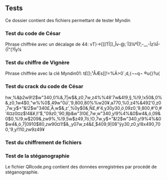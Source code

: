 ## Tests
Ce dossier contient des fichiers permettant de tester Myndin

### Test du code de César
Phrase chiffrée avec un décalage de 44:
vT}->[]]TÎ])_Îv-@;`Î3¼ºÎ7;-__-Îz¼Î-{Î"[?Îy¼

### Test du chiffre de Vignère
Phrase chiffrée avec la clé Myndin01:
t£[);¹ÅÆs[[!=%Ä>0`¸d,{¬~q¬ ®u{}?u{

### Test du crack du code de César
hw¸%&þ2w9!2$w"340¸0%&¸7|w$&¸z0¸7w¸z4%%48'7w&4!9¸§¸%!9¸!x50&¸0%&¸z0¸1w4$0¸"w%%0$¸49w"0$ü'¸'9¸80%%w20¸zw9%¸'9¸w'&$0¸80%%w20¥¸a770¸%0¸z4%&492'0¸z0¸7w¸y$+"&!2$w"340£¸Â¸w$&¸z'¸%0y$0&¸Ñ£¸#'4¸y30$y30¸ö¸$09z$0¸'9¸80%%w20¸4949&077424x70¸ö¸w'&$0¸#'0¸#'4¤z0¤z$!4&¥¸l!'$¸"$09z$0¸'90¸8þ&w"3!$0£¸7w¸%&þ2w9!2$w"340¸y!9%4%&0$w4&¸ö¸09&0$$0$¸%!9¸w$209&¸zw9%¸%!9¸5w$z49¸7ö¸!O¸7w¸y$+"&!2$w"340¸y!9%4%&0$w4&¸ö¸7|0910$80$¸zw9%¸'9¸y!11$0¤1!$&¸¸y07w¸z4&£¸$409¸9|08"ÿy30¸z0¸y!8x490$¸70%¸z0'*¸&0y394#'0%£¸z0¸8ÿ80¸#'0¸7|!9¸"0'&¸09&0$$0$¸'9¸y!11$0¸zw9%¸%!9¸5w$z49¥

### Test du chiffrement de fichiers

### Test de la stéganographie
Le fichier QRcode.png contient des données enregistrées par procédé de stéganographie.

